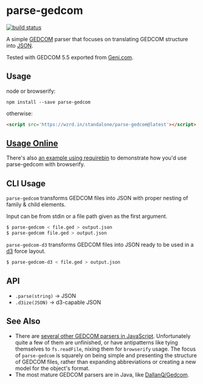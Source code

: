 # parse-gedcom

[![build status](https://secure.travis-ci.org/tmcw/parse-gedcom.png)](http://travis-ci.org/tmcw/parse-gedcom)

A simple [GEDCOM](http://en.wikipedia.org/wiki/GEDCOM) parser that
focuses on translating GEDCOM structure into [JSON](http://www.json.org/).

Tested with GEDCOM 5.5 exported from [Geni.com](http://www.geni.com/).

## Usage

node or browserify:

    npm install --save parse-gedcom

otherwise:

```html
<script src='https://wzrd.in/standalone/parse-gedcom@latest'></script>
```

## [Usage Online](http://macwright.org/parse-gedcom/live/)

There's also [an example using requirebin](http://requirebin.com/?gist=c7e35c7e49b82c933a1d) to demonstrate
how you'd use parse-gedcom with browserify.

## CLI Usage

`parse-gedcom` transforms GEDCOM files into JSON with proper nesting of
family & child elements.

Input can be from stdin or a file path given as the first argument.

```sh
$ parse-gedcom < file.ged > output.json
$ parse-gedcom file.ged > output.json
```

`parse-gedcom-d3` transforms GEDCOM files into JSON ready to be used in
a [d3](http://d3js.org/) force layout.

```sh
$ parse-gedcom-d3 < file.ged > output.json
```

## API

* `.parse(string)` -> JSON
* `.d3ize(JSON)` -> d3-capable JSON

## See Also

* There are [several other GEDCOM parsers in JavaScript](https://www.npmjs.com/search?q=gedcom).
  Unfortunately quite a few of them are unfinished, or have antipatterns like
  tying themselves to `fs.readFile`, nixing them for `browserify` usage. The focus
  of `parse-gedcom` is squarely on being simple and presenting the structure
  of GEDCOM files, rather than expanding abbreviations or creating a new
  model for the object's format.
* The most mature GEDCOM parsers are in Java, like [DallanQ/Gedcom](https://github.com/DallanQ/Gedcom).
